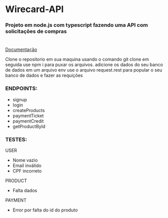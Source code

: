 # Wirecard-API

### Projeto em node.js com typescript fazendo uma API com solicitações de compras
#

[Documentação](https://documenter.getpostman.com/view/18390054/UVysxbQ1)

Clone o repositorio em sua maquina usando o comando git clone
em seguida use npm i para puxar os arquivos.
adicione os dados do seu banco de dados em um arquivo env
use o arquivo request.rest para popular o seu banco de dados e fazer as requições

### ENDPOINTS:

* signup
* login
* createProducts
* paymentTicket
* paymentCredit
* getProductById

### TESTES: 

USER
* Nome vazio
* Email inválido
* CPF incorreto

PRODUCT
* Falta dados

PAYMENT
* Error por falta do id do produto
